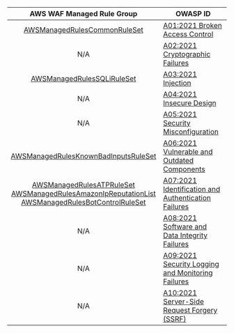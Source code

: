  |                                              AWS WAF Managed Rule Group                                              | OWASP ID                                              |
 | :--------------------------------------------------------------------------------------------------------------: | ----------------------------------------------------- |
 |                                          [AWSManagedRulesCommonRuleSet]                                          | [A01:2021 Broken Access Control]                      |
 |                                                       N/A                                                        | [A02:2021 Cryptographic Failures]                     |
 |                                           [AWSManagedRulesSQLiRuleSet]                                           | [A03:2021 Injection]                                  |
 |                                                       N/A                                                        | [A04:2021 Insecure Design]                            |
 |                                                       N/A                                                        | [A05:2021 Security Misconfiguration]                  |
 |                                      [AWSManagedRulesKnownBadInputsRuleSet]                                      | [A06:2021 Vulnerable and Outdated Components]         |
 | [AWSManagedRulesATPRuleSet] <br> [AWSManagedRulesAmazonIpReputationList] <br> [AWSManagedRulesBotControlRuleSet] | [A07:2021 Identification and Authentication Failures] |
 |                                                       N/A                                                        | [A08:2021 Software and Data Integrity Failures]       |
 |                                                       N/A                                                        | [A09:2021 Security Logging and Monitoring Failures]   |
 |                                                       N/A                                                        | [A10:2021 Server-Side Request Forgery (SSRF)]         |



[AWSManagedRulesCommonRuleSet]: https://docs.aws.amazon.com/waf/latest/developerguide/aws-managed-rule-groups-baseline.html
[AWSManagedRulesSQLiRuleSet]: https://docs.aws.amazon.com/waf/latest/developerguide/aws-managed-rule-groups-use-case.html#aws-managed-rule-groups-use-case-sql-db  
[AWSManagedRulesKnownBadInputsRuleSet]: https://docs.aws.amazon.com/waf/latest/developerguide/aws-managed-rule-groups-baseline.html
[AWSManagedRulesATPRuleSet]: https://docs.aws.amazon.com/waf/latest/developerguide/aws-managed-rule-groups-atp.html
[AWSManagedRulesAmazonIpReputationList]: https://docs.aws.amazon.com/waf/latest/developerguide/aws-managed-rule-groups-ip-rep.html
[AWSManagedRulesBotControlRuleSet]: https://docs.aws.amazon.com/waf/latest/developerguide/aws-managed-rule-groups-bot.html

[A01:2021 Broken Access Control]: https://owasp.org/Top10/01_2021-Broken_Access_Control
[A02:2021 Cryptographic Failures]: https://owasp.org/Top10/A02_2021-Cryptographic_Failures
[A03:2021 Injection]: https://owasp.org/Top10/A03_2021-Injection
[A04:2021 Insecure Design]: https://owasp.org/Top10/A04_2021-Insecure_Design
[A05:2021 Security Misconfiguration]: https://owasp.org/Top10/A05_2021-Security_Misconfiguration
[A06:2021 Vulnerable and Outdated Components]: https://owasp.org/Top10/A06_2021-Vulnerable_and_Outdated_Components
[A07:2021 Identification and Authentication Failures]: https://owasp.org/Top10/A07_2021-Identification_and_Authentication_Failures
[A08:2021 Software and Data Integrity Failures]: https://owasp.org/Top10/A08_2021-Software_and_Data_Integrity_Failures
[A09:2021 Security Logging and Monitoring Failures]: https://owasp.org/Top10/A09_2021-Security_Logging_and_Monitoring_Failures
[A10:2021 Server-Side Request Forgery (SSRF)]: https://owasp.org/Top10/A10_2021-Server-Side_Request_Forgery_%28SSRF%29